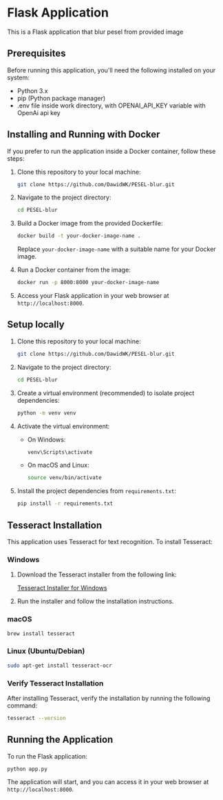 

# Flask Application

This is a Flask application that blur pesel from provided image

## Prerequisites

Before running this application, you'll need the following installed on your system:

- Python 3.x
- pip (Python package manager)
- .env file inside work directory, with OPENAI_API_KEY variable with OpenAi api key 

## Installing and Running with Docker

If you prefer to run the application inside a Docker container, follow these steps:

1. Clone this repository to your local machine:

   ```bash
   git clone https://github.com/DawidWK/PESEL-blur.git
   ``` 

2. Navigate to the project directory:

   ```bash
   cd PESEL-blur 
   ```

3. Build a Docker image from the provided Dockerfile:

   ```bash
   docker build -t your-docker-image-name .
   ```

   Replace `your-docker-image-name` with a suitable name for your Docker image.

4. Run a Docker container from the image:

   ```bash
   docker run -p 8000:8000 your-docker-image-name
   ```

5. Access your Flask application in your web browser at `http://localhost:8000`.

## Setup locally

1. Clone this repository to your local machine:

   ```bash
   git clone https://github.com/DawidWK/PESEL-blur.git
   ```

2. Navigate to the project directory:

   ```bash
   cd PESEL-blur
   ```

3. Create a virtual environment (recommended) to isolate project dependencies:

   ```bash
   python -m venv venv
   ```

4. Activate the virtual environment:

   - On Windows:

     ```bash
     venv\Scripts\activate
     ```

   - On macOS and Linux:

     ```bash
     source venv/bin/activate
     ```

5. Install the project dependencies from `requirements.txt`:

   ```bash
   pip install -r requirements.txt
   ```

## Tesseract Installation

This application uses Tesseract for text recognition. To install Tesseract:

### Windows

1. Download the Tesseract installer from the following link:

   [Tesseract Installer for Windows](https://github.com/UB-Mannheim/tesseract/wiki)

2. Run the installer and follow the installation instructions.

### macOS

```bash
brew install tesseract
```

### Linux (Ubuntu/Debian)

```bash
sudo apt-get install tesseract-ocr
```

### Verify Tesseract Installation

After installing Tesseract, verify the installation by running the following command:

```bash
tesseract --version
```

## Running the Application

To run the Flask application:

```bash
python app.py
```

The application will start, and you can access it in your web browser at `http://localhost:8000`.
